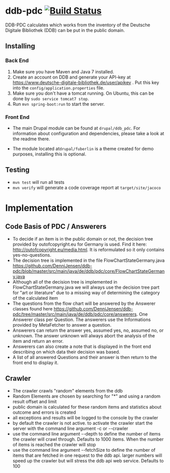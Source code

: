 # ddb-pdc  [![Build Status](https://magnum.travis-ci.com/DenniJensen/ddb-pdc.svg?token=LXPadLLZHBGUqXF9dTdc)](https://magnum.travis-ci.com/DenniJensen/ddb-pdc)
DDB-PDC calculates which works from the inventory of the Deutsche Digitale Bibliothek (DDB) can be put in the public domain.

## Installing
### Back End
1. Make sure you have Maven and Java 7 installed.
2. Create an account on DDB and generate your API-key at https://www.deutsche-digitale-bibliothek.de/user/apikey . Put this key into the `config/application.properties` file.
3. Make sure you don't have a tomcat running. On Ubuntu, this can be done by `sudo service tomcat7 stop`.
4. Run `mvn spring-boot:run` to start the server.

### Front End
* The main Drupal module can be found at `drupal/ddb_pdc`. For information about configuration and dependencies, please take a look at the readme there.

* The module located at`drupal/fuberlin` is a theme created for demo purposes, installing this is optional.


## Testing
* `mvn test` will run all tests
* `mvn verify` will generate a code coverage report at `target/site/jacoco`


# Implementation
## Code Basis of PDC / Answerers

- To decide if an item is in the public domain or not, the decision tree provided by outofcopyright.eu for Germany is used. Find it here: http://outofcopyright.eu/media.html. It is reformulated so it only contains yes-no-questions.
- The decision tree is implemented in the file FlowChartStateGermany.java https://github.com/DenniJensen/ddb-pdc/blob/master/src/main/java/de/ddb/pdc/core/FlowChartStateGermany.java
- Although all of the decision tree is implemented in FlowChartStateGermany.java we will always use the decision tree part for "art or literature" due to a missing way of determining the category of the calculated item
- The questions from the flow chart will be answered by the Answerer classes found here https://github.com/DenniJensen/ddb-pdc/tree/master/src/main/java/de/ddb/pdc/core/answerers. One Answerer class per Question. The answerers use the Informations provided by MetaFetcher to answer a question.
- Answerers can return the answer yes, assumed yes, no, assumed no, or unknown. The answer unknown will always abort the analysis of the item and return an error.
- Answerers can also create a note that is displayed in the front end describing on which data their decision was based.
- A list of all answered Questions and their answer is then return to the front end to display it.

## Crawler
- The crawler crawls "random" elements from the ddb
- Random Elements are chosen by searching for "*" and using a random result offset and limit
- public domain is calculated for these random items and statistics about outcome and errors is created
- all exceptions and results will be logged to the console by the crawler
- by default the crawler is not active. to activate the crawler start the server with the command line argument -c or --crawler
- use the command line argument --depth to define the number of items the crawler will crawl through. Defaults to 1000 items. When the number of items is reached the crawler will stop
- use the command line argument --fetchSize to define the number of items that are fetched in one request to the ddb api. larger numbers will speed up the crawler but will stress the ddb api web service. Defaults to 100
